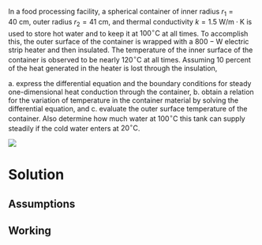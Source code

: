 In a food processing facility, a spherical container of inner radius $r_{1}=40 \mathrm{~cm}$, outer radius $r_{2}=41 \mathrm{~cm}$, and thermal conductivity $k=1.5 \mathrm{~W} / \mathrm{m} \cdot \mathrm{K}$ is used to store hot water and to keep it at $100^{\circ} \mathrm{C}$ at all times. To accomplish this, the outer surface of the container is wrapped with a $800-\mathrm{W}$ electric strip heater and then insulated. The temperature of the inner surface of the container is observed to be nearly $120^{\circ} \mathrm{C}$ at all times. Assuming 10 percent of the heat generated in the heater is lost through the insulation,

a. express the differential equation and the boundary conditions for steady one-dimensional heat conduction through the container,
b. obtain a relation for the variation of temperature in the container material by solving the differential equation, and
c. evaluate the outer surface temperature of the container. Also determine how much water at $100^{\circ} \mathrm{C}$ this tank can supply steadily if the cold water enters at $20^{\circ} \mathrm{C}$.

![](!imgdir/e9c2ad207957b6b08b00b7480aaab810a6bf9cb2.png)

# Solution

## Assumptions


## Working

